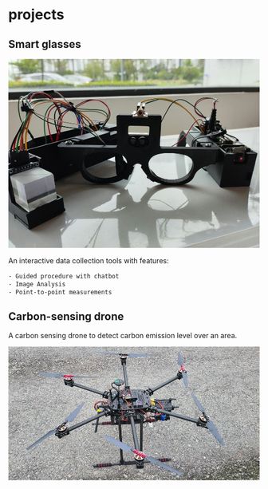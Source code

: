 # projects

## Smart glasses

![smartglasses](smartglasses.jpg)

An interactive data collection tools with features:
    
    - Guided procedure with chatbot
    - Image Analysis
    - Point-to-point measurements

## Carbon-sensing drone

A carbon sensing drone to detect carbon emission level over an area.

![carbonsensingdrone](drone.png)
